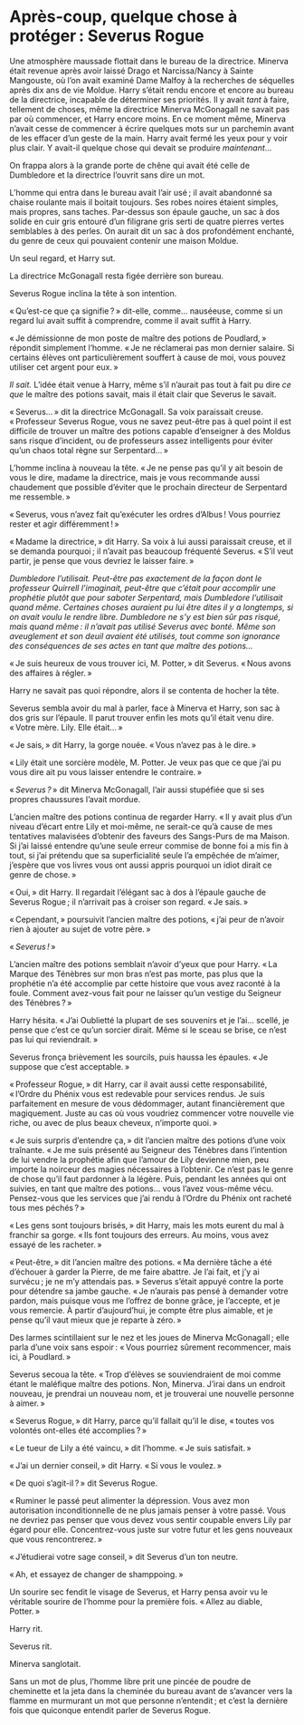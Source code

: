 # Après-coup, quelque chose à protéger : Severus Rogue


Une atmosphère maussade flottait dans le bureau de la directrice.
Minerva était revenue après avoir laissé Drago et Narcissa/Nancy à
Sainte Mangouste, où l’on avait examiné Dame Malfoy à la recherches de
séquelles après dix ans de vie Moldue. Harry s’était rendu encore et
encore au bureau de la directrice, incapable de déterminer ses
priorités. Il y avait *tant* à faire, tellement de choses, même la
directrice Minerva McGonagall ne savait pas par où commencer, et Harry
encore moins. En ce moment même, Minerva n’avait cesse de commencer à
écrire quelques mots sur un parchemin avant de les effacer d’un geste de
la main. Harry avait fermé les yeux pour y voir plus clair. Y avait-il
quelque chose qui devait se produire *maintenant*…

On frappa alors à la grande porte de chêne qui avait été celle de
Dumbledore et la directrice l’ouvrit sans dire un mot.

L’homme qui entra dans le bureau avait l’air usé ; il avait abandonné sa
chaise roulante mais il boitait toujours. Ses robes noires étaient
simples, mais propres, sans taches. Par-dessus son épaule gauche, un sac
à dos solide en cuir gris entouré d’un filigrane gris serti de quatre
pierres vertes semblables à des perles. On aurait dit un sac à dos
profondément enchanté, du genre de ceux qui pouvaient contenir une
maison Moldue.

Un seul regard, et Harry sut.

La directrice McGonagall resta figée derrière son bureau.

Severus Rogue inclina la tête à son intention.

« Qu’est-ce que ça signifie ? » dit-elle, comme… nauséeuse, comme si un
regard lui avait suffit à comprendre, comme il avait suffit à Harry.

« Je démissionne de mon poste de maître des potions de Poudlard, »
répondit simplement l’homme. « Je ne réclamerai pas mon dernier salaire.
Si certains élèves ont particulièrement souffert à cause de moi, vous
pouvez utiliser cet argent pour eux. »

*Il sait.* L’idée était venue à Harry, même s’il n’aurait pas tout à
fait pu dire *ce que* le maître des potions savait, mais il était clair
que Severus le savait.

« Severus… » dit la directrice McGonagall. Sa voix paraissait creuse.
« Professeur Severus Rogue, vous ne savez peut-être pas à quel point il
est difficile de trouver un maître des potions capable d’enseigner à des
Moldus sans risque d’incident, ou de professeurs assez intelligents pour
éviter qu’un chaos total règne sur Serpentard… »

L’homme inclina à nouveau la tête. « Je ne pense pas qu’il y ait besoin
de vous le dire, madame la directrice, mais je vous recommande aussi
chaudement que possible d’éviter que le prochain directeur de Serpentard
me ressemble. »

« Severus, vous n’avez fait qu’exécuter les ordres d’Albus ! Vous
pourriez rester et agir différemment ! »

« Madame la directrice, » dit Harry. Sa voix à lui aussi paraissait
creuse, et il se demanda pourquoi ; il n’avait pas beaucoup fréquenté
Severus. « S’il veut partir, je pense que vous devriez le laisser faire. »

*Dumbledore l’utilisait. Peut-être pas exactement de la façon dont le
professeur Quirrell l’imaginait, peut-être que c’était pour accomplir
une prophétie plutôt que pour saboter Serpentard, mais Dumbledore
l’utilisait quand même. Certaines choses auraient pu lui être dites il y
a longtemps, si on avait voulu le rendre libre. Dumbledore ne s’y est
bien sûr pas risqué, mais quand même : il n’avait pas utilisé Severus
avec bonté. Même son aveuglement et son deuil avaient été utilisés, tout
comme son ignorance des conséquences de ses actes en tant que maître des
potions…*

« Je suis heureux de vous trouver ici, M. Potter, » dit Severus. « Nous
avons des affaires à régler. »

Harry ne savait pas quoi répondre, alors il se contenta de hocher la
tête.

Severus sembla avoir du mal à parler, face à Minerva et Harry, son sac à
dos gris sur l’épaule. Il parut trouver enfin les mots qu’il était venu
dire. « Votre mère. Lily. Elle était… »

« Je sais, » dit Harry, la gorge nouée. « Vous n’avez pas à le dire. »

« Lily était une sorcière modèle, M. Potter. Je veux pas que ce que j’ai
pu vous dire ait pu vous laisser entendre le contraire. »

« *Severus ?* » dit Minerva McGonagall, l’air aussi stupéfiée que si ses
propres chaussures l’avait mordue.

L’ancien maître des potions continua de regarder Harry. « Il y avait plus
d’un niveau d’écart entre Lily et moi-même, ne serait-ce qu’à cause de
mes tentatives malavisées d’obtenir des faveurs des Sangs-Purs de ma
Maison. Si j’ai laissé entendre qu’une seule erreur commise de bonne foi
a mis fin à tout, si j’ai prétendu que sa superficialité seule l’a
empêchée de m’aimer, j’espère que vos livres vous ont aussi appris
pourquoi un idiot dirait ce genre de chose. »

« Oui, » dit Harry. Il regardait l’élégant sac à dos à l’épaule gauche de
Severus Rogue ; il n’arrivait pas à croiser son regard. « Je sais. »

« Cependant, » poursuivit l’ancien maître des potions, « j’ai peur de
n’avoir rien à ajouter au sujet de votre père. »

« *Severus !* »

L’ancien maître des potions semblait n’avoir d’yeux que pour Harry. « La
Marque des Ténèbres sur mon bras n’est pas morte, pas plus que la
prophétie n’a été accomplie par cette histoire que vous avez raconté à
la foule. Comment avez-vous fait pour ne laisser qu’un vestige du
Seigneur des Ténèbres ? »

Harry hésita. « J’ai Oublietté la plupart de ses souvenirs et je l’ai…
scellé, je pense que c’est ce qu’un sorcier dirait. Même si le sceau se
brise, ce n’est pas lui qui reviendrait. »

Severus fronça brièvement les sourcils, puis haussa les épaules. « Je
suppose que c’est acceptable. »

« Professeur Rogue, » dit Harry, car il avait aussi cette responsabilité,
« l’Ordre du Phénix vous est redevable pour services rendus. Je suis
parfaitement en mesure de vous dédommager, autant financièrement que
magiquement. Juste au cas où vous voudriez commencer votre nouvelle vie
riche, ou avec de plus beaux cheveux, n’importe quoi. »

« Je suis surpris d’entendre ça, » dit l’ancien maître des potions d’une
voix traînante. « Je me suis présenté au Seigneur des Ténèbres dans
l’intention de lui vendre la prophétie afin que l’amour de Lily devienne
mien, peu importe la noirceur des magies nécessaires à l’obtenir. Ce
n’est pas le genre de chose qu’il faut pardonner à la légère. Puis,
pendant les années qui ont suivies, en tant que maître des potions… vous
l’avez vous-même vécu. Pensez-vous que les services que j’ai rendu à
l’Ordre du Phénix ont racheté tous mes péchés ? »

« Les gens sont toujours brisés, » dit Harry, mais les mots eurent du mal
à franchir sa gorge. « Ils font toujours des erreurs. Au moins, vous avez
essayé de les racheter. »

« Peut-être, » dit l’ancien maître des potions. « Ma dernière tâche a été
d’échouer à garder la Pierre, de me faire abattre. Je l’ai fait, et j’y
ai survécu ; je ne m’y attendais pas. » Severus s’était appuyé contre la
porte pour détendre sa jambe gauche. « Je n’aurais pas pensé à demander
votre pardon, mais puisque vous me l’offrez de bonne grâce, je
l’accepte, et je vous remercie. À partir d’aujourd’hui, je compte être
plus aimable, et je pense qu’il vaut mieux que je reparte à zéro. »

Des larmes scintillaient sur le nez et les joues de Minerva McGonagall ;
elle parla d’une voix sans espoir : « Vous pourriez sûrement recommencer,
mais ici, à Poudlard. »

Severus secoua la tête. « Trop d’élèves se souviendraient de moi comme
étant le maléfique maître des potions. Non, Minerva. J’irai dans un
endroit nouveau, je prendrai un nouveau nom, et je trouverai une
nouvelle personne à aimer. »

« Severus Rogue, » dit Harry, parce qu’il fallait qu’il le dise, « toutes
vos volontés ont-elles été accomplies ? »

« Le tueur de Lily a été vaincu, » dit l’homme. « Je suis satisfait. »

« J’ai un dernier conseil, » dit Harry. « Si vous le voulez. »

« De quoi s’agit-il ? » dit Severus Rogue.

« Ruminer le passé peut alimenter la dépression. Vous avez mon
autorisation inconditionnelle de ne plus jamais penser à votre passé.
Vous ne devriez pas penser que vous devez vous sentir coupable envers
Lily par égard pour elle. Concentrez-vous juste sur votre futur et les
gens nouveaux que vous rencontrerez. »

« J’étudierai votre sage conseil, » dit Severus d’un ton neutre.

« Ah, et essayez de changer de shamppoing. »

Un sourire sec fendit le visage de Severus, et Harry pensa avoir vu le
véritable sourire de l’homme pour la première fois. « Allez au diable,
Potter. »

Harry rit.

Severus rit.

Minerva sanglotait.

Sans un mot de plus, l’homme libre prit une pincée de poudre de
cheminette et la jeta dans la cheminée du bureau avant de s’avancer vers
la flamme en murmurant un mot que personne n’entendit ; et c’est la
dernière fois que quiconque entendit parler de Severus Rogue.

